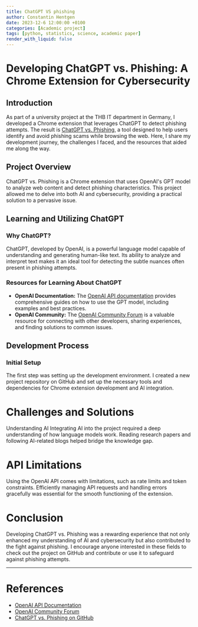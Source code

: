 ```yaml
---
title: ChatGPT VS phishing
author: Constantin Hentgen
date: 2023-12-6 12:00:00 +0100
categories: [Academic project]
tags: [python, statistics, science, academic paper]
render_with_liquid: false
---
```


# Developing ChatGPT vs. Phishing: A Chrome Extension for Cybersecurity

## Introduction

As part of a university project at the THB IT department in Germany, I developed a Chrome extension that leverages ChatGPT to detect phishing attempts. The result is [ChatGPT vs. Phishing](https://github.com/Constantin-Hentgen/chatgpt_VS_phishing), a tool designed to help users identify and avoid phishing scams while browsing the web. Here, I share my development journey, the challenges I faced, and the resources that aided me along the way.

## Project Overview

ChatGPT vs. Phishing is a Chrome extension that uses OpenAI's GPT model to analyze web content and detect phishing characteristics. This project allowed me to delve into both AI and cybersecurity, providing a practical solution to a pervasive issue.

## Learning and Utilizing ChatGPT

### Why ChatGPT?

ChatGPT, developed by OpenAI, is a powerful language model capable of understanding and generating human-like text. Its ability to analyze and interpret text makes it an ideal tool for detecting the subtle nuances often present in phishing attempts.

### Resources for Learning About ChatGPT

- **OpenAI Documentation:** The [OpenAI API documentation](https://beta.openai.com/docs/) provides comprehensive guides on how to use the GPT model, including examples and best practices.
- **OpenAI Community:** The [OpenAI Community Forum](https://community.openai.com/) is a valuable resource for connecting with other developers, sharing experiences, and finding solutions to common issues.

## Development Process

### Initial Setup

The first step was setting up the development environment. I created a new project repository on GitHub and set up the necessary tools and dependencies for Chrome extension development and AI integration.

# Challenges and Solutions

Understanding AI
Integrating AI into the project required a deep understanding of how language models work. Reading research papers and following AI-related blogs helped bridge the knowledge gap.

# API Limitations

Using the OpenAI API comes with limitations, such as rate limits and token constraints. Efficiently managing API requests and handling errors gracefully was essential for the smooth functioning of the extension.

# Conclusion

Developing ChatGPT vs. Phishing was a rewarding experience that not only enhanced my understanding of AI and cybersecurity but also contributed to the fight against phishing. I encourage anyone interested in these fields to check out the project on GitHub and contribute or use it to safeguard against phishing attempts.

---

# References

- [OpenAI API Documentation](https://beta.openai.com/docs/)
- [OpenAI Community Forum](https://community.openai.com/)
- [ChatGPT vs. Phishing on GitHub](https://github.com/Constantin-Hentgen/chatgpt_VS_phishing)
